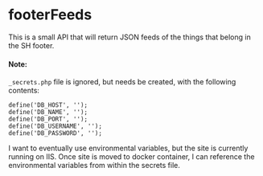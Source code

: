 # footerFeeds

This is a small API that will return JSON feeds of the things that belong in the SH footer.

#### Note:
`_secrets.php` file is ignored, but needs be created, with the following contents:
```
define('DB_HOST', '');
define('DB_NAME', '');
define('DB_PORT', '');
define('DB_USERNAME', '');
define('DB_PASSWORD', '');
```
I want to eventually use environmental variables, but the site is currently
running on IIS.  Once site is moved to docker container, I can reference the
environmental variables from within the secrets file.
